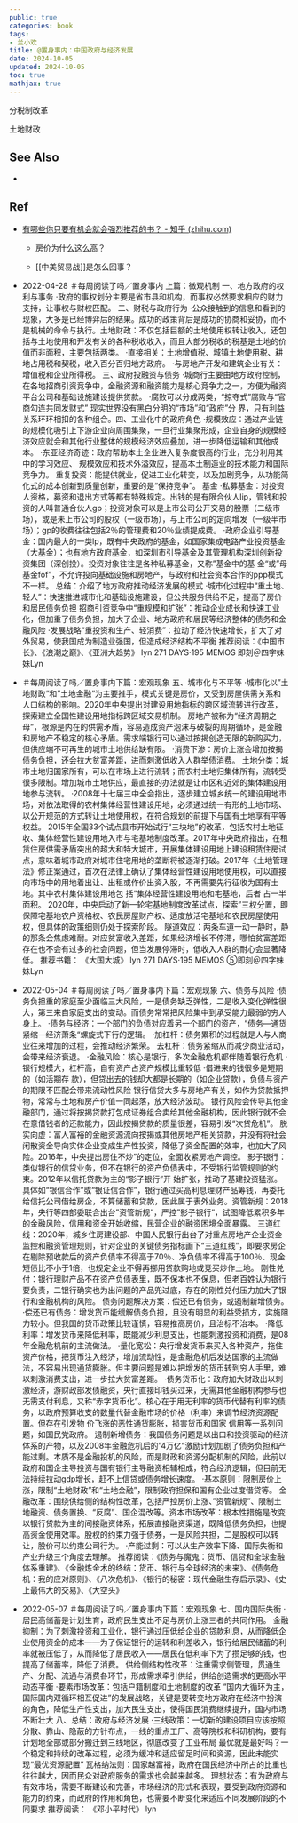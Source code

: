 ```yaml
---
public: true
categories: book
tags:
- 兰小欢
title: @置身事内：中国政府与经济发展
date: 2024-10-05
updated: 2024-10-05
toc: true
mathjax: true
---
```


分税制改革

土地财政

## See Also

  + 

## Ref

  + [有哪些你只要有机会就会强烈推荐的书？ - 知乎 (zhihu.com)](https://www.zhihu.com/question/270883846/answer/2337178517)

    + 房价为什么这么高？

    + [[中美贸易战]]是怎么回事？

  + 2022-04-28
＃每周阅读了吗／置身事内
上篇：微观机制
一、地方政府的权利与事务
·政府的事权划分主要是省市县和机构，而事权必然要求相应的财力支持，让事权与财权匹配。
二、财税与政府行为
·公众接触到的信息和看到的现象，大多是已经博弈后的结果。成功的政策背后是成功的协商和妥协，而不是机械的命令与执行。土地财政：不仅包括巨额的土地使用权转让收入，还包括与土地使用和开发有关的各种税收收入，而且大部分税收的税基是土地的价值而非面积，主要包括两类。
·直接相关：土地增值税、城镇土地使用税、耕地占用税和契税，收入百分百归地方政府。
·与房地产开发和建筑企业有关：增值税和企业所得税。
三、政府投融资与债务
·城商行主要由地方政府控制，在各地招商引资竞争中，金融资源和融资能力是核心竞争力之一，方便为融资平台公司和基础设施建设提供贷款。
·腐败可以分成两类，“掠夺式”腐败与“官商勾连共同发财式”
现实世界没有黑白分明的“市场”和“政府”分
界，只有利益关系环环相扣的各种组合。四、工业化中的政府角色
·规模效应：通过产业链的规模化吸引上下游企业向周围集聚，一旦行业集聚形成，企业自身的规模经济效应就会和其他行业整体的规模经济效应叠加，进一步降低运输和其他成本。
·东亚经济奇迹：政府帮助本土企业进入复杂度很高的行业，充分利用其中的学习效应、
规模效应和技术外溢效应，提高本土制造业的技术能力和国际竞争力。
重复投资：能提供就业，促进工业化转变，以及加剧竞争，从功能简化式的成本创新到质量创新，重要的是“保持竞争”。
基金
·私募基金：对投资人资格，募资和退出方式等都有特殊规定。出钱的是有限合伙人lip，管钱和投资的人叫普通合伙人gp；投资对象可以是上市公司公开交易的股票（二级市场），或是未上市公司的股权（一级市场），与上市公司的定向增发（一级半市场）；gp的收费往往包括2％的管理费和20％业绩提成费。
·政府企业引导基金：国内最大的一类lp，既有中央政府的基金，如国家集成电路产业投资基金（大基金）；也有地方政府基金，如深圳市引导基金及其管理机构深圳创新投资集团（深创投）。投资对象往往是各种私募基金，又称”基金中的基
金“或”母基金fof”，不允许投向基础设施和房地产，与政府和社会资本合作的ppp模式不一样。
总结：介绍了地方政府推动经济发展的模式
·城市化过程中“重土地、轻人”：快速推进城市化和基础设施建设，但公共服务供给不足，提高了房价和居民债务负担
招商引资竞争中“重规模和扩张”：推动企业成长和快速工业化，但加重了债务负担，加大了企业、地方政府和居民等经济整体的债务和金融风险
·发展战略“重投资和生产、轻消费”：拉动了经济快速增长，扩大了对外贸易，使我国成为制造业强国，但造成经济结构不平衡
推荐阅读：《中国市长》、《浪潮之巅》、《亚洲大趋势》
lyn
271 DAYS·195 MEMOS
即刻＠四字妹妹Lyn

  + ＃每周阅读了吗／置身事内下篇：宏观现象 五、城市化与不平等
·城市化以”土地财政“和”土地金融“为主要推手，模式关键是房价，又受到房屋供需关系和人口结构的影响。2020年中央提出对建设用地指标的跨区域流转进行改革，探索建立全国性建设用地指标跨区域交易机制。
房地产被称为“经济周期之母”，根源是内在的供需矛盾，容易造成资产泡沫与破裂的周期循环，是金融和房地产不稳定的核心矛盾。需求端银行可以通过按揭创造无限的新购买力，但供应端不可再生的城市土地供给缺有限。
·消费下渗：房价上涨会增加按揭债务负担，还会拉大贫富差距，进而刺激低收入人群举债消费。
土地分类：城市土地归国家所有，可以在市场上进行流转；而农村土地归集体所有，流转受很多限制。增加城市土地供应，最直接的办法就是让市区和近郊的集体建设用地参与流转。
·2008年十七届三中全会指出，逐步建立城乡统一的建设用地市场，对依法取得的农村集体经营性建设用地，必须通过统一有形的土地市场、以公开规范的方式转让土地使用权，在符合规划的前提下与国有土地享有平等权益。
2015年全国33个试点县市开始试行“三块地”的改革，包括农村土地征收、集体经营性建设用地入市与宅基地制度改革。2017年中央政府指出，在租赁住房供需矛盾突出的超大和特大城市，开展集体建设用地上建设租赁住房试点，意味着城市政府对城市住宅用地的垄断将被逐渐打破。2017年《土地管理法》修正案通过，首次在法律上确认了集体经营性建设用地使用权，可以直接向市场中的用地着出让、出租或作价出资入股，不再需要先行征收为国有土地。其中农村集体建设用地包
括“集体经营性建设用地和宅基地，后者
占一半面积。
2020年，中央启动了新一轮宅基地制度改革试点，探索”三权分置，即保障宅基地农户资格权、农民房屋财产权、适度放活宅基地和农民房屋使用权，但具体的政策细则仍处于探索阶段。
隧道效应：两条车道一动一静时，静的那条会焦虑难耐。对应贫富收入差距，如果经济增长不停滞，哪怕贫富差距存在也不会有过多的社会问题，但当发展停滞时，低收入人群的耐心会显著降低。
推荐书籍：
《大国大城》 lyn
271 DAYS·195 MEMOS
⑤即刻＠四字妹妹Lyn

  + 2022-05-04
＃每周阅读了吗／置身事内下篇：宏观现象 六、债务与风险
·债务负担重的家庭至少面临三大风险，一是债务缺乏弹性，二是收入变化弹性很大，第三来自家庭支出的变动。而债务常常把风险集中到承受能力最弱的穷人身上。
·债务与经济：一个部门的负债对应着另一个部门的资产，“债务—通货紧缩—经济萧条“螺旋式下行的逻辑。
·加杠杆：债务累积的过程就是人与人商业往来增加的过程，会推动经济繁荣。
去杠杆：债务紧缩从而减少商业活动，会带来经济衰退。
·金融风险：核心是银行，多次金融危机都伴随着银行危机
·银行规模大，杠杆高，自有资产占资产规模比重较低
·借进来的钱很多是短期的（如活期存
款），但贷出去的钱却大都是长期的（如企业贷款），负债与资产的期限不匹配会带来流动性风险
银行信贷大多与房地产有关，如作为贷款抵押物，常常与土地和房产价值一同起落，放大经济波动。
银行风险会传导其他金融部门，通过将按揭贷款打包成证券组合卖给其他金融机构，因此银行就不会在意借钱者的还款能力，因此按揭贷款的质量很差，容易引发“次贷危机”。
脱实向虚：富人富裕的金融资源流向按揭或其他房地产相关贷款，并没有将社会闲散资金导向实体企业变成生产性投资，降低了资金配置的效率，也加大了风险。2016年，中央提出房住不炒”的定位，全面收紧房地产调控。
影子银行：类似银行的信贷业务，但不在银行的资产负债表中，不受银行监管规则的约
束。2012年以信托贷款为主的“影子银行”开
始扩张，推动了基建投资猛涨。具体如“银信合作”或“银证信合作”，银行通过买高利息理财产品筹钱，再委托给信托公司借给房企，不算储蓄和贷款，因此属于表外业务。资管新规：2018年，央行等四部委联合出台”资管新规“，严控”影子银行“，试图降低累积多年的金融风险，信用和资金开始收缩，民营企业的融资困境全面暴露。
三道红线：2020年，城乡住房建设部、中国人民银行出台了对重点房地产企业资金监控和融资管理规则，针对企业的关键债务指标画下“三道红线”，即要求房企在剔除预收款后的资产负债率不得高于70％、净负债率不得高于100％、现金短债比不小于1倍，也规定企业不得再挪用贷款购地或竞买炒作土地。
刚性兑付：银行理财产品不在资产负债表里，既不保本也不保息，但老百姓认为银行要负责，二银行确实也为出问题的产品兜过底，存在的刚性兑付压力加大了银行和金融机构的风险。
债务问题解决方案：偿还已有债务，或遏制新增债务。
·偿还已有债务：增发货币能缓解债务负担，且没有明显的利益受损方，实施阻力较小。但我国的货币政策比较谨慎，容易推高房价，且治标不治本。
·降低利率：增发货币来降低利率，既能减少利息支出，也能刺激投资和消费，是08年金融危机前的主流做法。
·量化宽松：央行增发货币来买入各种资产，拖住资产价格，把货币注入经济，增加流动性，是金融危机后发达国家的主流做法，不容易出现通货膨胀。但主要问题是难以把增发的货币转到穷人手里，难以刺激消费支出，进一步拉大贫富差距。
·债务货币化：政府加大财政出以刺激经济，游财政部发债融资，央行直接印钱买过来，无需其他金融机构参与也无需支付利息，又称“赤字货币化”。核心在于用无利率的货币代替有利率的债务，以政府预算收支的数量代替金融市场的价格（利率）来调节经济资源配置。但存在引发物
价飞涨的恶性通货膨胀，损害货币和国家
信用等一系列问题，如国民党政府。
遏制新增债务：我国债务问题是以出口和投资驱动的经济体系的产物，以及2008年金融危机后的”4万亿“激励计划加剧了债务负担和产能过剩。本质不是金融投机的风险，而是财政和资源分配机制的风险，此前以政府和国企主导投资与国有银行主导融资相辅相成，符合经济逻辑，但目前无法持续拉动gdp增长，赶不上信贷或债务增长速度。
·基本原则：限制房价上涨，限制“土地财政”和“土地金融”，限制政府担保和国有企业过度借贷等。
金融改革：围绕供给侧的结构性改革，包括严控房价上涨、”资管新规”、限制土地融资、债务置换、“反腐”、国企混改等。资本市场改革：根本性措施是改变以银行贷款为主的间接融资体系，拓展直接融资渠道，既降低债务负担，也提高资金使用效率。股权的约束力强于债券，一是风险共担，二是股权可以转让，股价可以约束公司行为。
·产能过剩：可以从生产效率下降、国际失衡和产业升级三个角度去理解。
推荐阅读：《债务与魔鬼：货币、信贷和全球金融体系重建》、《金融炼金术的终结：货币、银行与全球经济的未来》、《债务危机：我的应对原则》、《八次危机》、《银行的秘密：现代金融生存启示录》、《史上最伟大的交易》、《大空头》

  + 2022-05-07
＃每周阅读了吗／置身事内下篇：宏观现象 七、国内国际失衡
·居民高储蓄是计划生育，政府民生支出不足与房价上涨三者的共同作用。
金融抑制：为了刺激投资和工业化，银行通过压低给企业的贷款利息，从而降低企业使用资金的成本——为了保证银行的运转和利差收入，银行给居民储蓄的利率就被压低了，从而降低了居民收入——居民在低利率下为了攒足够的钱，也提高了储蓄率，降低了消费。
供给侧结构性改革：注重需求侧管理，贯通生产、分配、流通与消费各环节，形成需求牵引供给，供给创造需求的更高水平动态平衡
·要素市场改革：包括户籍制度和土地制度的改革
“国内大循环为主，国际国内双循环相互促进”的发展战略，关键是要转变地方政府在经济中扮演的角色，降低生产性支出，加大民生支出，使得国民消费继续提升，国内市场不断壮大
八、总结：政府与经济发展
·三线政策：一切新的建设项目应该按照分散、靠山、隐蔽的方针布点，一线的重点工厂、高等院校和科研机构，要有计划地全部或部分搬迁到三线地区，彻底改变了工业布局
最优就是最好吗？一个稳定和持续的改革过程，必须为缓冲和适应留足时间和资源，因此未能实现“最优资源配置”
瓦格纳法则：国家越富裕，政府在国民经济中所占的比重也往往越大，因而民众对政府服务的需求也会越来越多。
理想状态：有为政府与有效市场，需要不断建设和完善，市场经济的形式和表现，要受到政府资源和能力的约束，而政府的作用和角色，也需要不断变化来适应不同发展阶段的不同要求
推荐阅读：
《邓小平时代》 lyn




